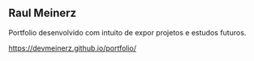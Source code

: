 ## Raul Meinerz

Portfolio desenvolvido com intuito de expor projetos e estudos futuros.

https://devmeinerz.github.io/portfolio/
